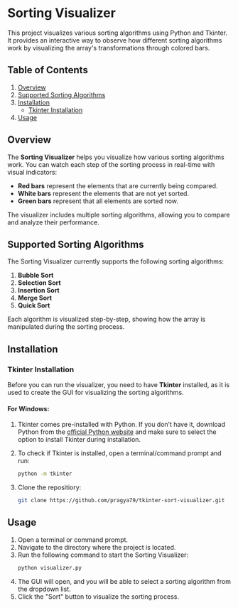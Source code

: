 # Sorting Visualizer

This project visualizes various sorting algorithms using Python and Tkinter. It provides an interactive way to observe how different sorting algorithms work by visualizing the array's transformations through colored bars.

## Table of Contents

1. [Overview](#overview)
2. [Supported Sorting Algorithms](#supported-sorting-algorithms)
3. [Installation](#installation)
   - [Tkinter Installation](#tkinter-installation)
4. [Usage](#usage)

## Overview

The **Sorting Visualizer** helps you visualize how various sorting algorithms work. You can watch each step of the sorting process in real-time with visual indicators:

- **Red bars** represent the elements that are currently being compared.
- **White bars** represent the elements that are not yet sorted.
- **Green bars** represent that all elements are sorted now.

The visualizer includes multiple sorting algorithms, allowing you to compare and analyze their performance.

## Supported Sorting Algorithms

The Sorting Visualizer currently supports the following sorting algorithms:

1. **Bubble Sort**
2. **Selection Sort**
3. **Insertion Sort**
4. **Merge Sort**
5. **Quick Sort**

Each algorithm is visualized step-by-step, showing how the array is manipulated during the sorting process.

## Installation

### Tkinter Installation

Before you can run the visualizer, you need to have **Tkinter** installed, as it is used to create the GUI for visualizing the sorting algorithms.

#### For Windows:
1. Tkinter comes pre-installed with Python. If you don’t have it, download Python from the [official Python website](https://www.python.org/downloads/) and make sure to select the option to install Tkinter during installation.
   
2. To check if Tkinter is installed, open a terminal/command prompt and run:
   ```bash
   python -m tkinter
3. Clone the repositiory:
   ```bash
   git clone https://github.com/pragya79/tkinter-sort-visualizer.git

## Usage
1. Open a terminal or command prompt.
2. Navigate to the directory where the project is located.
3. Run the following command to start the Sorting Visualizer:
   ```bash
   python visualizer.py
4. The GUI will open, and you will be able to select a sorting algorithm from the dropdown list.
5. Click the "Sort" button to visualize the sorting process.




